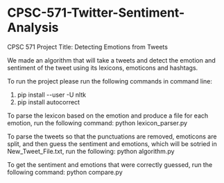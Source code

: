 # CPSC-571-Twitter-Sentiment-Analysis
CPSC 571 Project Title: Detecting Emotions from Tweets

We made an algorithm that will take a tweets and detect the emotion and sentiment of the tweet using its lexicons, emoticons and hashtags.

To run the project please run the following commands in command line:
1. pip install --user -U nltk
2. pip install autocorrect

To parse the lexicon based on the emotion and produce a file for each emotion, run the following command:
    python lexicon_parser.py

To parse the tweets so that the punctuations are removed, emoticons are split, 
    and then guess the sentiment and emotions, which will be sotried in New_Tweet_File.txt, run the following:
    python algorithm.py

To get the sentiment and emotions that were correctly guessed, run the following command:
    python compare.py

